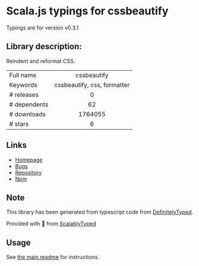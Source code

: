 
# Scala.js typings for cssbeautify

Typings are for version v0.3.1

## Library description:
Reindent and reformat CSS.

|                    |                 |
| ------------------ | :-------------: |
| Full name          | cssbeautify |
| Keywords           | cssbeautify, css, formatter |
| # releases         | 0 |
| # dependents       | 62 |
| # downloads        | 1764055 |
| # stars            | 6 |

## Links
- [Homepage](https://github.com/senchalabs/cssbeautify#readme)
- [Bugs](https://github.com/senchalabs/cssbeautify/issues)
- [Repository](https://github.com/senchalabs/cssbeautify)
- [Npm](https://www.npmjs.com/package/cssbeautify)
    


## Note
This library has been generated from typescript code from [DefinitelyTyped](https://definitelytyped.org).

Provided with :purple_heart: from [ScalablyTyped](https://github.com/oyvindberg/ScalablyTyped)

## Usage
See [the main readme](../../readme.md) for instructions.


